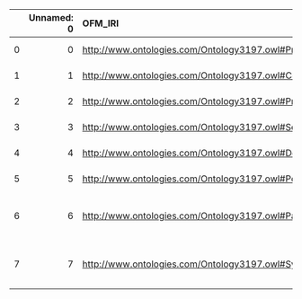 |    |   Unnamed: 0 | OFM_IRI                                              | OFM_DESC      | VIMMP_IRI                                                      | VIMMP_DESC                                  |
|---:|-------------:|:-----------------------------------------------------|:--------------|:---------------------------------------------------------------|:--------------------------------------------|
|  0 |            0 | http://www.ontologies.com/Ontology3197.owl#Processor | {'Processor'} | https://purl.vimmp.eu/semantics/osmo/osmo.ttl#processor        | {'name': 'Processor'}                       |
|  1 |            1 | http://www.ontologies.com/Ontology3197.owl#Condition | {'Condition'} | https://purl.vimmp.eu/semantics/osmo/osmo.ttl#condition        | {'name': 'Condition'}                       |
|  2 |            2 | http://www.ontologies.com/Ontology3197.owl#Product   | {'Product'}   | https://emmc.eu/semantics/evmpo/evmpo.ttl#product              | {'name': 'Product'}                         |
|  3 |            3 | http://www.ontologies.com/Ontology3197.owl#Service   | {'Service'}   | https://emmc.eu/semantics/evmpo/evmpo.ttl#service              | {'name': 'Service'}                         |
|  4 |            4 | http://www.ontologies.com/Ontology3197.owl#Document  | {'Document'}  | https://emmc.eu/semantics/evmpo/evmpo.ttl#document             | {'name': 'Document'}                        |
|  5 |            5 | http://www.ontologies.com/Ontology3197.owl#Position  | {'Position'}  | https://purl.vimmp.eu/semantics/vov/vov.ttl#position           | {'name': 'Position'}                        |
|  6 |            6 | http://www.ontologies.com/Ontology3197.owl#Parameter | {'Parameter'} | https://purl.vimmp.eu/semantics/alignment/emmo1s.ttl#Parameter | {'label': 'Parameter', 'name': 'Parameter'} |
|  7 |            7 | http://www.ontologies.com/Ontology3197.owl#Symbol    | {'Symbol'}    | https://purl.vimmp.eu/semantics/alignment/emmo1s.ttl#Symbol    | {'label': 'Symbol', 'name': 'Symbol'}       |
